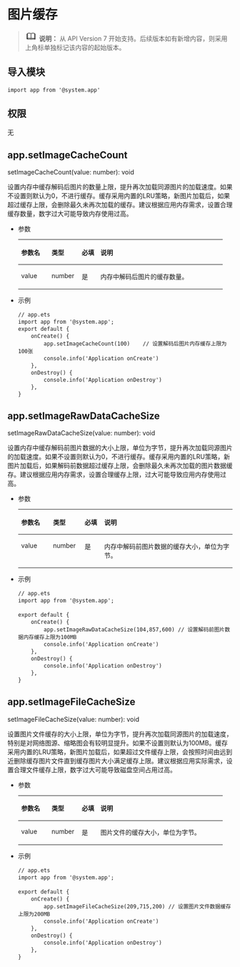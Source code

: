 # 图片缓存<a name="ZH-CN_TOPIC_0000001192915092"></a>

>![](../../public_sys-resources/icon-note.gif) **说明：** 
>从 API Version 7 开始支持。后续版本如有新增内容，则采用上角标单独标记该内容的起始版本。

## 导入模块<a name="section5628811168"></a>

```
import app from '@system.app'
```

## 权限<a name="section137491348987"></a>

无

## app.setImageCacheCount<a name="section11154121091314"></a>

setImageCacheCount\(value: number\): void

设置内存中缓存解码后图片的数量上限，提升再次加载同源图片的加载速度。如果不设置则默认为0，不进行缓存。缓存采用内置的LRU策略，新图片加载后，如果超过缓存上限，会删除最久未再次加载的缓存。建议根据应用内存需求，设置合理缓存数量，数字过大可能导致内存使用过高。

-   参数

    <table><thead align="left"><tr><th class="cellrowborder" valign="top" width="14.82%" id="mcps1.1.5.1.1"><p>参数名</p>
    </th>
    <th class="cellrowborder" valign="top" width="14.729999999999999%" id="mcps1.1.5.1.2"><p>类型</p>
    </th>
    <th class="cellrowborder" valign="top" width="9.16%" id="mcps1.1.5.1.3"><p>必填</p>
    </th>
    <th class="cellrowborder" valign="top" width="61.29%" id="mcps1.1.5.1.4"><p>说明</p>
    </th>
    </tr>
    </thead>
    <tbody><tr><td class="cellrowborder" valign="top" width="14.82%" headers="mcps1.1.5.1.1 "><p>value</p>
    </td>
    <td class="cellrowborder" valign="top" width="14.729999999999999%" headers="mcps1.1.5.1.2 "><p>number</p>
    </td>
    <td class="cellrowborder" valign="top" width="9.16%" headers="mcps1.1.5.1.3 "><p>是</p>
    </td>
    <td class="cellrowborder" valign="top" width="61.29%" headers="mcps1.1.5.1.4 "><p>内存中解码后图片的缓存数量。</p>
    </td>
    </tr>
    </tbody>
    </table>

-   示例

    ```
    // app.ets
    import app from '@system.app';
    export default {
        onCreate() { 
            app.setImageCacheCount(100)    // 设置解码后图片内存缓存上限为100张
            console.info('Application onCreate')
        },
        onDestroy() {
            console.info('Application onDestroy')
        },
    }
    ```


## app.setImageRawDataCacheSize<a name="section14955104018114"></a>

setImageRawDataCacheSize\(value: number\): void

设置内存中缓存解码前图片数据的大小上限，单位为字节，提升再次加载同源图片的加载速度。如果不设置则默认为0，不进行缓存。缓存采用内置的LRU策略，新图片加载后，如果解码前数据超过缓存上限，会删除最久未再次加载的图片数据缓存。建议根据应用内存需求，设置合理缓存上限，过大可能导致应用内存使用过高。

-   参数

    <table><thead align="left"><tr><th class="cellrowborder" valign="top" width="14.82%" id="mcps1.1.5.1.1"><p>参数名</p>
    </th>
    <th class="cellrowborder" valign="top" width="14.729999999999999%" id="mcps1.1.5.1.2"><p>类型</p>
    </th>
    <th class="cellrowborder" valign="top" width="9.16%" id="mcps1.1.5.1.3"><p>必填</p>
    </th>
    <th class="cellrowborder" valign="top" width="61.29%" id="mcps1.1.5.1.4"><p>说明</p>
    </th>
    </tr>
    </thead>
    <tbody><tr><td class="cellrowborder" valign="top" width="14.82%" headers="mcps1.1.5.1.1 "><p>value</p>
    </td>
    <td class="cellrowborder" valign="top" width="14.729999999999999%" headers="mcps1.1.5.1.2 "><p>number</p>
    </td>
    <td class="cellrowborder" valign="top" width="9.16%" headers="mcps1.1.5.1.3 "><p>是</p>
    </td>
    <td class="cellrowborder" valign="top" width="61.29%" headers="mcps1.1.5.1.4 "><p>内存中解码前图片数据的缓存大小，单位为字节。</p>
    </td>
    </tr>
    </tbody>
    </table>

-   示例

    ```
    // app.ets
    import app from '@system.app';
    
    export default {
        onCreate() {
            app.setImageRawDataCacheSize(104,857,600) // 设置解码前图片数据内存缓存上限为100MB
            console.info('Application onCreate')
        },
        onDestroy() {
            console.info('Application onDestroy')
        },
    }
    ```


## app.setImageFileCacheSize<a name="section182498527405"></a>

setImageFileCacheSize\(value: number\): void

设置图片文件缓存的大小上限，单位为字节，提升再次加载同源图片的加载速度，特别是对网络图源、缩略图会有较明显提升。如果不设置则默认为100MB。缓存采用内置的LRU策略，新图片加载后，如果超过文件缓存上限，会按照时间由远到近删除缓存图片文件直到缓存图片大小满足缓存上限。建议根据应用实际需求，设置合理文件缓存上限，数字过大可能导致磁盘空间占用过高。

-   参数

    <table><thead align="left"><tr><th class="cellrowborder" valign="top" width="14.82%" id="mcps1.1.5.1.1"><p>参数名</p>
    </th>
    <th class="cellrowborder" valign="top" width="14.729999999999999%" id="mcps1.1.5.1.2"><p>类型</p>
    </th>
    <th class="cellrowborder" valign="top" width="9.16%" id="mcps1.1.5.1.3"><p>必填</p>
    </th>
    <th class="cellrowborder" valign="top" width="61.29%" id="mcps1.1.5.1.4"><p>说明</p>
    </th>
    </tr>
    </thead>
    <tbody><tr><td class="cellrowborder" valign="top" width="14.82%" headers="mcps1.1.5.1.1 "><p>value</p>
    </td>
    <td class="cellrowborder" valign="top" width="14.729999999999999%" headers="mcps1.1.5.1.2 "><p>number</p>
    </td>
    <td class="cellrowborder" valign="top" width="9.16%" headers="mcps1.1.5.1.3 "><p>是</p>
    </td>
    <td class="cellrowborder" valign="top" width="61.29%" headers="mcps1.1.5.1.4 "><p>图片文件的缓存大小，单位为字节。</p>
    </td>
    </tr>
    </tbody>
    </table>

-   示例

    ```
    // app.ets
    import app from '@system.app';
    
    export default {  
        onCreate() {    
            app.setImageFileCacheSize(209,715,200) // 设置图片文件数据缓存上限为200MB   
            console.info('Application onCreate')
        },  
        onDestroy() {
            console.info('Application onDestroy')
        },
    }
    ```


